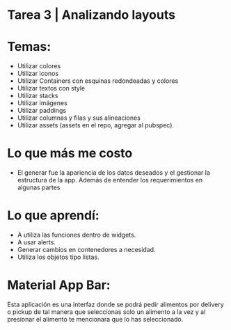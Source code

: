 # Tarea 3 | Analizando layouts

# Temas:
-	Utilizar colores
-	Utilizar iconos
-	Utilizar Containers con esquinas redondeadas y colores
-	Utilizar textos con style
-	Utilizar stacks
-	Utilizar imágenes 
-	Utilizar paddings
-	Utilizar columnas y filas y sus alineaciones
-	Utilizar assets (assets en el repo, agregar al pubspec).

# Lo que más me costo
-	El generar fue la apariencia de los datos deseados y el gestionar la estructura de la app. Además de entender los requerimientos en algunas partes

# Lo que aprendí:
-	A utiliza las funciones dentro de widgets.
-	A usar alerts.
-	Generar cambios en contenedores a necesidad.
-	Utiliza los objetos tipo listas.
 
# Material App Bar:
Esta aplicación es una interfaz donde se podrá pedir alimentos por delivery o pickup de tal manera que seleccionas solo un alimento a la vez y al presionar el alimento te mencionara que lo has seleccionado.

